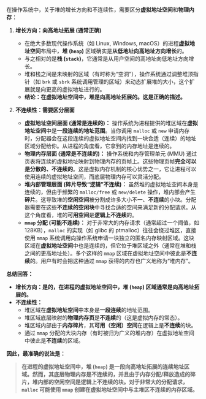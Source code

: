 
在操作系统中，关于堆的增长方向和不连续性，需要区分**虚拟地址空间**和**物理内存**：

1.  **增长方向：向高地址拓展 (通常正确)**
    *   在绝大多数现代操作系统（如 Linux, Windows, macOS）的进程**虚拟地址空间**布局中，**堆 (`heap`)** 区域确实是**从低地址向高地址方向增长**的。
    *   与之相对的是**栈 (`stack`)**，它通常是从用户空间的高地址向低地址方向增长。
    *   堆和栈之间是未映射的区域（有时称为“空洞”），操作系统通过调整堆顶指针（如 `brk` 或 `sbrk` 系统调用管理的区域）来动态扩展堆的大小，这个扩展就是向更高的虚拟地址进行的。
    *   **结论：在虚拟地址空间中，堆是向高地址拓展的。这是正确的描述。**

2.  **不连续性：需要区分层面**
    *   **虚拟地址空间层面 (通常是连续的)：** 操作系统为进程提供的堆区域在**虚拟地址空间**中是**一段连续的地址范围**。当你调用 `malloc` 或 `new` 申请内存时，分配器会在这段连续的虚拟地址空间内找到一块合适（连续）的地址区域分配给你。从进程的角度看，它拿到的内存地址是连续的。
    *   **物理内存层面 (通常是不连续的)：** 操作系统和内存管理单元 (MMU) 通过页表将连续的虚拟地址映射到物理内存的页帧上。这些物理页帧**完全可以是分散的、不连续的**。这是虚拟内存机制的核心优势之一，它让进程可以使用连续的虚拟地址空间，而底层物理内存可以灵活分配。
    *   **堆内部管理层面 (碎片导致“逻辑”不连续)：** 虽然堆的虚拟地址空间本身是连续的，但由于频繁的 `malloc/free` 或 `new/delete` 操作，堆内部会产生**碎片**。这导致堆的**空闲空间**被分割成许多大小不一、**不连续**的小块。分配器需要在这些**不连续的空闲块**中寻找合适的空间来满足新的分配请求。从这个角度看，堆的**可用空间**是**逻辑上不连续**的。
    *   **`mmap` 分配 (可能不连续)：** 对于非常大的内存请求（通常超过一个阈值，如 128KB），`malloc` 的实现（如 glibc 的 ptmalloc）往往会绕过堆区，直接使用 `mmap` 系统调用向操作系统申请一块独立的匿名内存映射区域。这块区域在**虚拟地址空间**中也是连续的，但它位于堆区域之外（通常在堆和栈之间的更高地址处）。多个这样的 `mmap` 区域在虚拟地址空间中彼此是**不连续**的。用户有时会把这种通过 `mmap` 获得的内存也广义地称为“堆内存”。

**总结回答：**

*   **增长方向：是的，在进程的虚拟地址空间中，堆 (`heap`) 区域通常是向高地址拓展的。**
*   **不连续性：**
    *   堆区域在**虚拟地址空间**中本身是**一段连续**的地址范围。
    *   堆区域底层映射的**物理内存页**是**不连续**的（这是虚拟内存的常态）。
    *   堆区域内部由于**内存碎片**，其**可用（空闲）空间**在逻辑上是**不连续**的块。
    *   通过 `mmap` 分配的大块内存（有时被归为广义的堆内存）在虚拟地址空间中彼此是**不连续**的区域。

**因此，最准确的说法是：**

> **在进程的虚拟地址空间中，堆 (`heap`) 是一段向高地址拓展的连续地址区域。然而，其底层物理内存是不连续的，并且由于内存分配/释放造成的碎片，堆内部的空闲空间是逻辑上不连续的块。对于非常大的分配请求，`malloc` 可能使用 `mmap` 创建在虚拟地址空间中与主堆区不连续的内存区域。**

